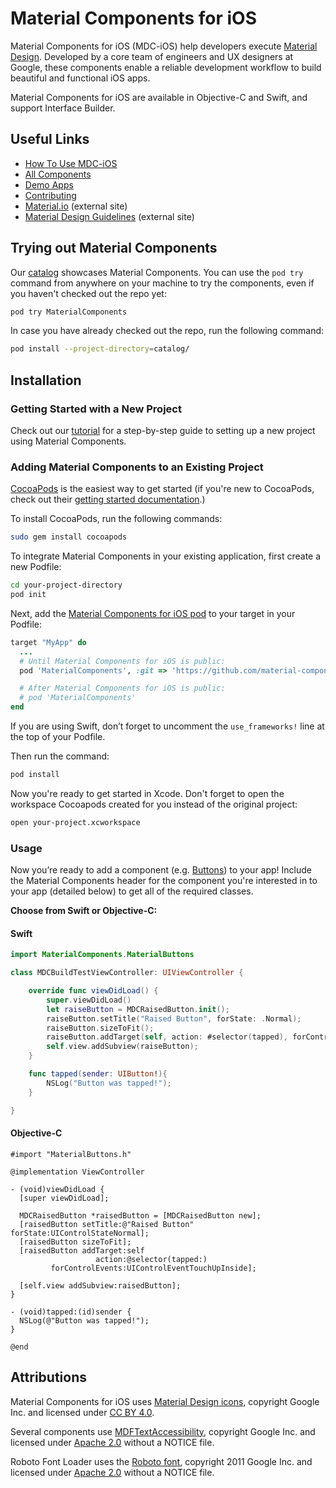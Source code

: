 # Material Components for iOS

Material Components for iOS (MDC-iOS) help developers execute [Material Design](http://material.io). Developed by a core team of engineers and UX designers at Google, these components enable a reliable development workflow to build beautiful and functional iOS apps.

Material Components for iOS are available in Objective-C and Swift, and support Interface Builder.

## Useful Links

- [How To Use MDC-iOS](howto/)
- [All Components](components/)
- [Demo Apps](demos/)
- [Contributing](contributing/)
- [Material.io](http://material.io) (external site)
- [Material Design Guidelines](http://material.google.com) (external site)
  
## Trying out Material Components

Our [catalog](catalog/) showcases Material Components. You can use the `pod try` command from anywhere on your machine to try the components, even if you haven't checked out the repo yet:

~~~ bash
pod try MaterialComponents
~~~

In case you have already checked out the repo, run the following command:

~~~ bash
pod install --project-directory=catalog/
~~~

## Installation

### Getting Started with a New Project

Check out our [tutorial](howto/tutorial) for a step-by-step guide to setting up a new project using Material Components.

### Adding Material Components to an Existing Project

[CocoaPods](https://cocoapods.org/) is the easiest way to get started (if you're new to CocoaPods,
check out their [getting started documentation](https://guides.cocoapods.org/using/getting-started.html).)

To install CocoaPods, run the following commands:

~~~ bash
sudo gem install cocoapods
~~~

To integrate Material Components in your existing application, first create a new Podfile:

~~~ bash
cd your-project-directory
pod init
~~~

Next, add the
[Material Components for iOS pod](https://cocoapods.org/pods/MaterialComponentsIOS)
to your target in your Podfile:

~~~ ruby
target "MyApp" do
  ...
  # Until Material Components for iOS is public:
  pod 'MaterialComponents', :git => 'https://github.com/material-components/material-components-ios.git'

  # After Material Components for iOS is public:
  # pod 'MaterialComponents'
end
~~~

If you are using Swift, don’t forget to uncomment the `use_frameworks!` line
at the top of your Podfile.

Then run the command:

~~~ bash
pod install
~~~

Now you're ready to get started in Xcode. Don't forget to open the workspace Cocoapods created for you instead of the original project:

~~~ bash
open your-project.xcworkspace
~~~

### Usage

Now you’re ready to add a component (e.g. [Buttons](components/Buttons)) to your app!
Include the Material Components header for the component you're interested in to your app (detailed below) to get all of the required classes.

**Choose from Swift or Objective-C:**

#### Swift

~~~ swift
import MaterialComponents.MaterialButtons

class MDCBuildTestViewController: UIViewController {

    override func viewDidLoad() {
        super.viewDidLoad()
        let raiseButton = MDCRaisedButton.init();
        raiseButton.setTitle("Raised Button", forState: .Normal);
        raiseButton.sizeToFit();
        raiseButton.addTarget(self, action: #selector(tapped), forControlEvents: .TouchUpInside);
        self.view.addSubview(raiseButton);
    }

    func tapped(sender: UIButton!){
        NSLog("Button was tapped!");
    }

}
~~~

#### Objective-C

~~~ objc
#import "MaterialButtons.h"

@implementation ViewController

- (void)viewDidLoad {
  [super viewDidLoad];

  MDCRaisedButton *raisedButton = [MDCRaisedButton new];
  [raisedButton setTitle:@"Raised Button" forState:UIControlStateNormal];
  [raisedButton sizeToFit];
  [raisedButton addTarget:self
                   action:@selector(tapped:)
         forControlEvents:UIControlEventTouchUpInside];

  [self.view addSubview:raisedButton];
}

- (void)tapped:(id)sender {
  NSLog(@"Button was tapped!");
}

@end
~~~

## Attributions

Material Components for iOS uses
[Material Design icons](https://github.com/google/material-design-icons),
copyright Google Inc. and licensed under
[CC BY 4.0](http://creativecommons.org/licenses/by/4.0/).

Several components use
[MDFTextAccessibility](https://github.com/material-foundation/material-text-accessibility-ios),
copyright Google Inc. and licensed under
[Apache 2.0](https://github.com/material-foundation/material-text-accessibility-ios/blob/master/LICENSE)
without a NOTICE file.

Roboto Font Loader uses the
[Roboto font](https://github.com/google/fonts/tree/master/apache/roboto),
copyright 2011 Google Inc. and licensed under
[Apache 2.0](https://github.com/google/fonts/blob/master/apache/roboto/LICENSE.txt)
without a NOTICE file.

